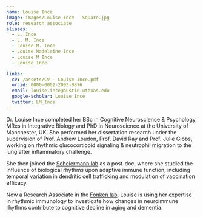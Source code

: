```yaml
---
name: Louise Ince
image: images/Louise Ince - Square.jpg
role: research associate
aliases:
  - L. Ince
  - L. M. Ince
  - Louise M. Ince
  - Louise Madeleine Ince
  - Louise M Ince
  - Louise Ince

links:
  cv: /assets/CV - Louise Ince.pdf
  orcid: 0000-0002-2093-0876
  email: louise.ince@austin.utexas.edu
  google-scholar: Louise Ince
  twitter: LM_Ince
---
```


Dr. Louise Ince completed her BSc in Cognitive Neuroscience & Psychology, MRes in Integrative Biology and PhD in Neuroscience at the University of Manchester, UK. She performed her dissertation research under the supervision of Prof. Andrew Loudon, Prof. David Ray and Prof. Julie Gibbs, working on rhythmic glucocorticoid signaling & neutrophil migration to the lung after inflammatory challenge. 

She then joined the [Scheiermann lab](https://www.scheiermannlab.de/) as a post-doc, where she studied the influence of biological rhythms upon adaptive immune function, including temporal variation in dendritic cell trafficking and modulation of vaccination efficacy. 

Now a Research Associate in the [Fonken lab](https://www.fonkenlab.com/), Louise is using her expertise in rhythmic immunology to investigate how changes in neuroimmune rhythms contribute to cognitive decline in aging and dementia.
